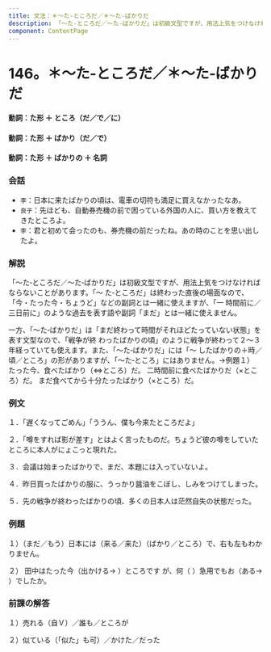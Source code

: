 ```yaml
---
title: 文法：＊～た‐ところだ／＊～た‐ばかりだ
description: 「～た‐ところだ／～た‐ばかりだ」は初級文型ですが、用法上気をつけなければならないことがあります。「～ た‐ところだ」は終わった直後の場面なので、「今・たった今・ちょうど」などの副詞とは一緒に使えますが、「一 時間前に／三日前に」のような過去を表す語や副詞「まだ」とは一緒に使えません。
component: ContentPage
---
```



# 146。＊～た‐ところだ／＊～た‐ばかりだ
#### 動詞：た形 ＋ ところ（だ／で／に）
#### 動詞：た形 ＋ ばかり（だ／で）
#### 動詞：た形 ＋ ばかりの ＋ 名詞
### 会話
- `李`：日本に来たばかりの頃は、電車の切符も満足に買えなかったなあ。
- `良子`：先ほども、自動券売機の前で困っている外国の人に、買い方を教えてきたところよ。
- `李`：君と初めて会ったのも、券売機の前だったね。あの時のことを思い出したよ。
### 解説
「～た‐ところだ／～た‐ばかりだ」は初級文型ですが、用法上気をつけなければならないことがあります。「～ た‐ところだ」は終わった直後の場面なので、「今・たった今・ちょうど」などの副詞とは一緒に使えますが、「一 時間前に／三日前に」のような過去を表す語や副詞「まだ」とは一緒に使えません。

一方、「～た‐ばかりだ」は「まだ終わって時間がそれほどたっていない状態」を表す文型なので、「戦争が終 わったばかりの頃」のように戦争が終わって２～３年経っていても使えます。また、「～た‐ばかりだ」には「～ したばかりの＋時／頃／ところ」の形がありますが、「～た‐ところ」にはありません。→例題１）
たった今、食べたばかり（⇔ところ）だ。 二時間前に食べたばかりだ（×ところ）だ。 まだ食べてから十分たったばかり（×ところ）だ。
### 例文
１．「遅くなってごめん」「ううん、僕も今来たところだよ」

２．「噂をすれば影が差す」とはよく言ったものだ。ちょうど彼の噂をしていたところに本人がにょこっと現れた。

３．会議は始まったばかりで、まだ、本題には入っていないよ。

４．昨日買ったばかりの服に、うっかり醤油をこぼし、しみをつけてしまった。

５．先の戦争が終わったばかりの頃、多くの日本人は茫然自失の状態だった。
### 例題
１）（まだ／もう）日本には（来る／来た）（ばかり／ところ）で、右も左もわかりません。

２） 田中はたった今（出かける→ ）ところです が、何（ ）急用でもお（ある→ ）でしたか。        
### 前課の解答
１）売れる（自Ｖ）／誰も／ところが

２）似ている（「似た」も可）／かけた／だった
